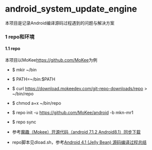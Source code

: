 # android_system_update_engine
本项目是记录Android编译源码过程遇到的问题与解决方案
### 1 repo和环境
#### 1.1 repo
本项目以MoKee<https://github.com/MoKee>为例
* $ mkir \~/bin
* $ PATH=\~/bin:$PATH

* $ curl https://download.mokeedev.com/git-repo-downloads/repo > \~/bin/repo
* $ chmod a+x \~/bin/repo

* $ repo init -u https://github.com/MoKee/android -b mkn-mr1
* $ repo sync
* 参考[魔趣（Mokee）开源代码（android 7.1.2 Android8.1）同步下载](https://blog.csdn.net/fmc088/article/details/80678955)

* repo脚本见dload.sh，参考[Android 4.1 (Jelly Bean) 源码编译过程总结 ](http://www.rosoo.net/a/201302/16503.html)

